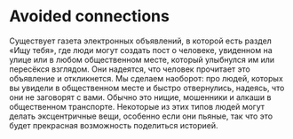 # Avoided connections
Существует газета электронных объявлений, в которой есть раздел «Ищу тебя», где люди могут создать пост о человеке, увиденном на улице или в любом общественном месте, который улыбнулся им или пересёкся взглядом. Они надеятся, что человек прочитает это объявление и откликнется. Мы сделаем наоборот: про людей, которых вы увидели в общественном месте и быстро отвернулись, надеясь, что они не заговорят с вами. Обычно это нищие, мошенники и алкаши в общественном транспорте. Некоторые из этих типов людей могут делать эксцентричные вещи, особенно если они пьяные, так что это будет прекрасная возможность поделиться историей.
